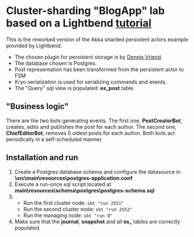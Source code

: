 Cluster-sharding "BlogApp" lab based on a Lightbend [tutorial](https://github.com/typesafehub/activator-akka-cluster-sharding-scala/blob/master/tutorial/index.html)
=====================================

This is the reworked version of the Akka sharded persistent actors example provided by Lightbend. 
- The chosen plugin for persistent storage is by [Dennis Vriend](https://github.com/dnvriend/akka-persistence-jdbc). 
- The database chosen is Postgres. 
- Post representation has been transformed from the persistent actor to FSM
- Kryo serialization is used for serializing commands and events. 
- The "Query" sql view is populated: **es_post** table.

## "Business logic"
There are the two bots generating events. The first one, **PostCreatorBot**, creates, edits and publishes the post for each author. The second one, **ChiefEditorBot**, removes 5 oldest posts for each author. Both bots act periodically in a self-scheduled manner.
## Installation and run

1.  Create a Postgres database schema and configure the datasource in **\src\main\resources\postgres-application.conf**
2.  Execute a run-once sql script located at **main\resources\schema\postgres\postgres-schema.sql**
3.  * Run the first cluster node: `sbt "run 2551"` 
    * Run the second cluster node: `sbt "run 2552"`
    * Run the managing node: `sbt "run 0"`
4.  Make sure that the **journal**, **snapshot** and all **es_** tables are correctly populated.
